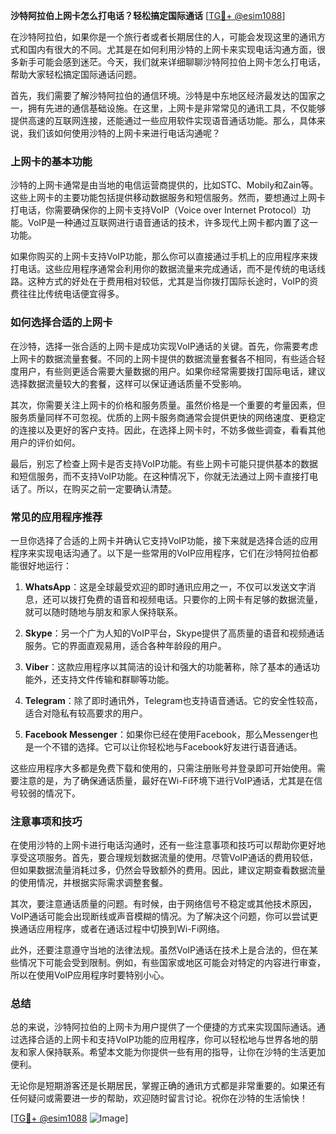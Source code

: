 **沙特阿拉伯上网卡怎么打电话？轻松搞定国际通话** [[TG💪+ @esim1088](https://t.me/s/esim1088)]

在沙特阿拉伯，如果你是一个旅行者或者长期居住的人，可能会发现这里的通讯方式和国内有很大的不同。尤其是在如何利用沙特的上网卡来实现电话沟通方面，很多新手可能会感到迷茫。今天，我们就来详细聊聊沙特阿拉伯上网卡怎么打电话，帮助大家轻松搞定国际通话问题。

首先，我们需要了解沙特阿拉伯的通信环境。沙特是中东地区经济最发达的国家之一，拥有先进的通信基础设施。在这里，上网卡是非常常见的通讯工具，不仅能够提供高速的互联网连接，还能通过一些应用软件实现语音通话功能。那么，具体来说，我们该如何使用沙特的上网卡来进行电话沟通呢？

### 上网卡的基本功能

沙特的上网卡通常是由当地的电信运营商提供的，比如STC、Mobily和Zain等。这些上网卡的主要功能包括提供移动数据服务和短信服务。然而，要想通过上网卡打电话，你需要确保你的上网卡支持VoIP（Voice over Internet Protocol）功能。VoIP是一种通过互联网进行语音通话的技术，许多现代上网卡都内置了这一功能。

如果你购买的上网卡支持VoIP功能，那么你可以直接通过手机上的应用程序来拨打电话。这些应用程序通常会利用你的数据流量来完成通话，而不是传统的电话线路。这种方式的好处在于费用相对较低，尤其是当你拨打国际长途时，VoIP的资费往往比传统电话便宜得多。

### 如何选择合适的上网卡

在沙特，选择一张合适的上网卡是成功实现VoIP通话的关键。首先，你需要考虑上网卡的数据流量套餐。不同的上网卡提供的数据流量套餐各不相同，有些适合轻度用户，有些则更适合需要大量数据的用户。如果你经常需要拨打国际电话，建议选择数据流量较大的套餐，这样可以保证通话质量不受影响。

其次，你需要关注上网卡的价格和服务质量。虽然价格是一个重要的考量因素，但服务质量同样不可忽视。优质的上网卡服务商通常会提供更快的网络速度、更稳定的连接以及更好的客户支持。因此，在选择上网卡时，不妨多做些调查，看看其他用户的评价如何。

最后，别忘了检查上网卡是否支持VoIP功能。有些上网卡可能只提供基本的数据和短信服务，而不支持VoIP功能。在这种情况下，你就无法通过上网卡直接打电话了。所以，在购买之前一定要确认清楚。

### 常见的应用程序推荐

一旦你选择了合适的上网卡并确认它支持VoIP功能，接下来就是选择合适的应用程序来实现电话沟通了。以下是一些常用的VoIP应用程序，它们在沙特阿拉伯都能很好地运行：

1. **WhatsApp**：这是全球最受欢迎的即时通讯应用之一，不仅可以发送文字消息，还可以拨打免费的语音和视频电话。只要你的上网卡有足够的数据流量，就可以随时随地与朋友和家人保持联系。

2. **Skype**：另一个广为人知的VoIP平台，Skype提供了高质量的语音和视频通话服务。它的界面直观易用，适合各种年龄段的用户。

3. **Viber**：这款应用程序以其简洁的设计和强大的功能著称，除了基本的通话功能外，还支持文件传输和群聊等功能。

4. **Telegram**：除了即时通讯外，Telegram也支持语音通话。它的安全性较高，适合对隐私有较高要求的用户。

5. **Facebook Messenger**：如果你已经在使用Facebook，那么Messenger也是一个不错的选择。它可以让你轻松地与Facebook好友进行语音通话。

这些应用程序大多都是免费下载和使用的，只需注册账号并登录即可开始使用。需要注意的是，为了确保通话质量，最好在Wi-Fi环境下进行VoIP通话，尤其是在信号较弱的情况下。

### 注意事项和技巧

在使用沙特的上网卡进行电话沟通时，还有一些注意事项和技巧可以帮助你更好地享受这项服务。首先，要合理规划数据流量的使用。尽管VoIP通话的费用较低，但如果数据流量消耗过多，仍然会导致额外的费用。因此，建议定期查看数据流量的使用情况，并根据实际需求调整套餐。

其次，要注意通话质量的问题。有时候，由于网络信号不稳定或其他技术原因，VoIP通话可能会出现断线或声音模糊的情况。为了解决这个问题，你可以尝试更换通话应用程序，或者在通话过程中切换到Wi-Fi网络。

此外，还要注意遵守当地的法律法规。虽然VoIP通话在技术上是合法的，但在某些情况下可能会受到限制。例如，有些国家或地区可能会对特定的内容进行审查，所以在使用VoIP应用程序时要特别小心。

### 总结

总的来说，沙特阿拉伯的上网卡为用户提供了一个便捷的方式来实现国际通话。通过选择合适的上网卡和支持VoIP功能的应用程序，你可以轻松地与世界各地的朋友和家人保持联系。希望本文能为你提供一些有用的指导，让你在沙特的生活更加便利。

无论你是短期游客还是长期居民，掌握正确的通讯方式都是非常重要的。如果还有任何疑问或需要进一步的帮助，欢迎随时留言讨论。祝你在沙特的生活愉快！

[[TG💪+ @esim1088](https://t.me/s/esim1088) ![Image](https://i.postimg.cc/4NQfJmqS/Snipaste-2025-05-13-00-14-12.png)]